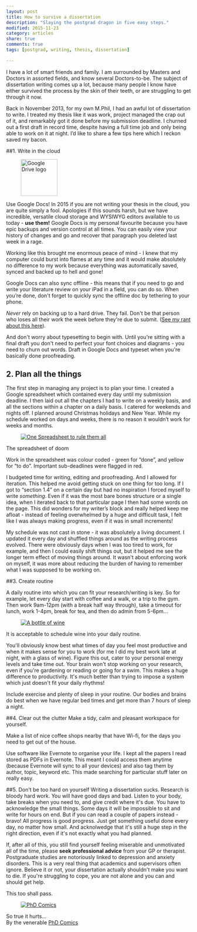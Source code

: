 ```yaml
---
layout: post
title: How to survive a dissertation
description: "Slaying the postgrad dragon in five easy steps."
modified: 2015-11-23
category: articles
share: true
comments: true
tags: [postgrad, writing, thesis, dissertation]
 
---
```

I have a lot of smart friends and family. I am surrounded by Masters and Doctors in assorted fields, and know several Doctors-to-be. The subject of dissertation writing comes up a lot, because many people I know have either survived the process by the skin of their teeth, or are struggling to get through it now. 

Back in November 2013, for my own M.Phil, I had an awful lot of dissertation to write. I treated my thesis like it was work, project managed the crap out of it, and remarkably got it done before my submission deadline. I churned out a first draft in record time, despite having a full time job and only being able to work on it at night. I’d like to share a few tips here which I reckon saved my bacon.

##1. Write in the cloud
    
<div class="col-md-3 image right">
<figure><img src="http://upload.wikimedia.org/wikipedia/commons/thumb/a/ad/Logo_of_Google_Drive.svg/600px-Logo_of_Google_Drive.svg.png" height="100" width="100" alt="Google Drive logo"/></figure></div> Use Google Docs! In 2015 if you are not writing your thesis in the cloud, you are quite simply a fool. Apologies if this sounds harsh, but we have incredible, versatile cloud storage and WYSIWYG editors available to us today - <b>use them!</b> Google Docs is my personal favourite because you have epic backups and version control at all times. You can easily view your history of changes and go and recover that paragraph you deleted last week in a rage. 

Working like this brought me enormous peace of mind - I knew that my computer could burst into flames at any time and it would make absolutely no difference to my work because everything was automatically saved, synced and backed up to hell and gone!

Google Docs can also sync offline - this means that if you need to go and write your literature review on your iPad in a field, you can do so. When you’re done, don't forget to quickly sync the offline doc by tethering to your phone. 

<i>Never</i> rely on backing up to a hard drive. They fail. Don't be that person who loses all their work the week before they're due to submit. (<a href="{{ site.url }}/articles/so-your-hard-drive-crashed/">See my rant about this here</a>). 

And don't worry about typesetting to begin with. Until you're sitting with a final draft you don't need to perfect your font choices and diagrams - you need to churn out words. Draft in Google Docs and typeset when you're basically done proofreading. 


## 2. Plan all the things
The first step in managing any project is to plan your time. I created a Google spreadsheet which contained every day until my submission deadline. I then laid out all the chapters I had to write on a weekly basis, and all the sections within a chapter on a daily basis. I catered for weekends and nights off. I planned around Christmas holidays and New Year. While my schedule worked on days and weeks, there is no reason it wouldn’t work for weeks and months. 

<div class="col-md-5 image right">
<figure><a href="{{ site.url }}/images/ThesisSpreadsheet.png" data-lightbox="thesis" Title="The epic thesis triage spreadsheet"><img src="{{ site.url }}/images/ThesisSpreadsheet.png" alt="One Spreadsheet to rule them all"></a></figure><figcaption>The spreadsheet of doom</figcaption>
</div>

Work in the spreadsheet was colour coded - green for “done”, and yellow for “to do”. Important sub-deadlines were flagged in red. 

I budgeted time for writing, editing and proofreading. And I allowed for iteration. This helped me avoid getting stuck on one thing for too long.  If I got to “section 1.4” on a certain day but had no inspiration I forced myself to write <i>something</i>. Even if it was the most bare bones structure or a single idea, when I iterated back to that particular page I then had some words on the page. This did wonders for my writer’s block and really helped keep me afloat - instead of feeling overwhelmed by a huge and difficult task, I felt like I was always making progress, even if it was in small increments! 

My schedule was not cast in stone - it was absolutely a living document. I updated it every day and shuffled things around as the writing process evolved. There were obviously days when I was too tired to work, for example, and then I could easily shift things out, but it helped me see the longer term effect of moving things around. It wasn't about enforcing work on myself, it was more about reducing the burden of having to remember what I was supposed to be working on.

##3. Create routine

A daily routine into which you can fit your research/writing is key. So for example, let every day start with coffee and a walk, or a trip to the gym. Then work 9am-12pm (with a break half way through), take a timeout for lunch, work 1-4pm, break for tea, and then do admin from 5-6pm... 

<div class="col-md-5 image right">
<figure><a href="{{ site.url }}/images/ThesisWine.jpg" data-lightbox="thesis" Title="Thesis anaesthetic"><img src="{{ site.url }}/images/ThesisWine.jpg" alt="A bottle of wine"></a></figure><figcaption>It is acceptable to schedule wine into your daily routine.</figcaption>
</div>

You'll obviously know best what times of day you feel most productive and when it makes sense for you to work (for me I did my best work late at night, with a glass of wine). Figure this out, cater to your personal energy levels and take time out. Your brain won't stop working on your research, even if you're gardening or reading or going for a swim. This makes a huge difference to productivity. It's much better than trying to impose a system which just doesn't fit your daily rhythms!

Include exercise and plenty of sleep in your routine. Our bodies and brains do best when we have regular bed times and get more than 7 hours of sleep a night. 


##4. Clear out the clutter
Make a tidy, calm and pleasant workspace for yourself. 

Make a list of nice coffee shops nearby that have Wi-fi, for the days you need to get out of the house.

Use software like Evernote to organise your life. I kept all the papers I read stored as PDFs in Evernote. This meant I could access them anytime (because Evernote will sync to all your devices) and also tag them by author, topic, keyword etc. This made searching for particular stuff later on really easy. 

##5. Don't be too hard on yourself
Writing a dissertation sucks. Research is bloody hard work. You will have good days and bad. Listen to your body, take breaks when you need to, and give credit where it's due. You have to acknowledge the small things. Some days it will be impossible to sit and write for hours on end. But if you can read a couple of papers instead - bravo! All progress is good progress. Just get something useful done every day, no matter how small. And acknolwedge that it's still a huge step in the right direction, even if it's not exactly what you had planned.

If, after all of this, you still find yourself feeling miserable and unmotivated all of the time, please <b>seek professional advice</b> from your GP or therapist. Postgraduate studies are notoriously linked to depression and anxiety disorders. This is a very real thing that academics and supervisors often ignore. Believe it or not, your dissertation actually shouldn't make you want to die. If you're struggling to cope, you are not alone and you can and should get help. 

This too shall pass. 

<div class="col-md-12 image">
<figure><a href="{{ site.url }}/images/PhDComic.gif" data-lightbox="thesis" Title="PhD Comics"><img src="{{ site.url }}/images/PhDComic.gif" alt="PhD Comics"></a></figure><figcaption>So true it hurts... <br/>By the venerable <a href="http://www.phdcomics.com/">PhD Comics</a></figcaption>
</div>
